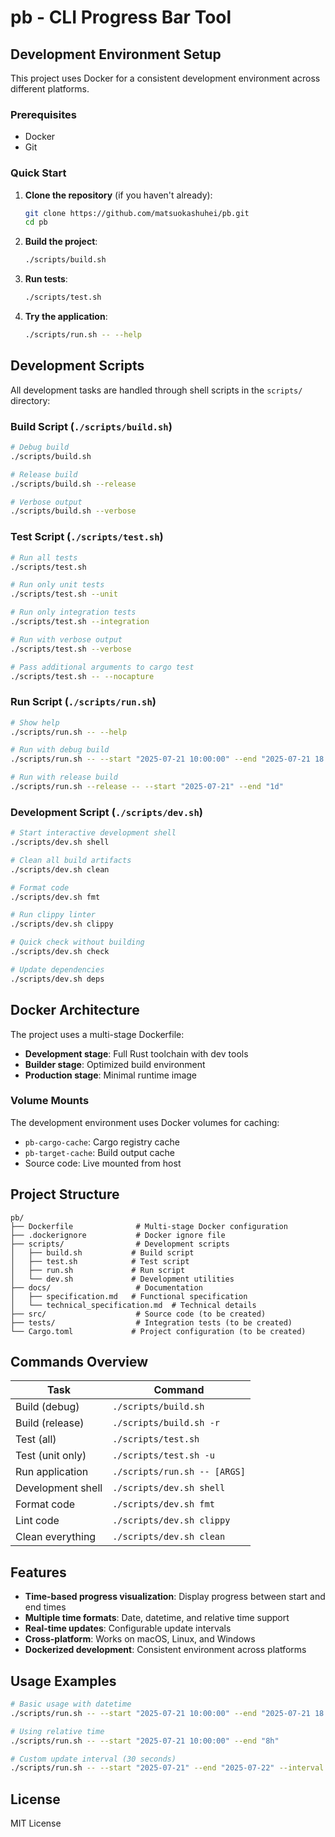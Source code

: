 # pb - CLI Progress Bar Tool

## Development Environment Setup

This project uses Docker for a consistent development environment across different platforms.

### Prerequisites

- Docker
- Git

### Quick Start

1. **Clone the repository** (if you haven't already):
   ```bash
   git clone https://github.com/matsuokashuhei/pb.git
   cd pb
   ```

2. **Build the project**:
   ```bash
   ./scripts/build.sh
   ```

3. **Run tests**:
   ```bash
   ./scripts/test.sh
   ```

4. **Try the application**:
   ```bash
   ./scripts/run.sh -- --help
   ```

## Development Scripts

All development tasks are handled through shell scripts in the `scripts/` directory:

### Build Script (`./scripts/build.sh`)
```bash
# Debug build
./scripts/build.sh

# Release build
./scripts/build.sh --release

# Verbose output
./scripts/build.sh --verbose
```

### Test Script (`./scripts/test.sh`)
```bash
# Run all tests
./scripts/test.sh

# Run only unit tests
./scripts/test.sh --unit

# Run only integration tests
./scripts/test.sh --integration

# Run with verbose output
./scripts/test.sh --verbose

# Pass additional arguments to cargo test
./scripts/test.sh -- --nocapture
```

### Run Script (`./scripts/run.sh`)
```bash
# Show help
./scripts/run.sh -- --help

# Run with debug build
./scripts/run.sh -- --start "2025-07-21 10:00:00" --end "2025-07-21 18:00:00"

# Run with release build
./scripts/run.sh --release -- --start "2025-07-21" --end "1d"
```

### Development Script (`./scripts/dev.sh`)
```bash
# Start interactive development shell
./scripts/dev.sh shell

# Clean all build artifacts
./scripts/dev.sh clean

# Format code
./scripts/dev.sh fmt

# Run clippy linter
./scripts/dev.sh clippy

# Quick check without building
./scripts/dev.sh check

# Update dependencies
./scripts/dev.sh deps
```

## Docker Architecture

The project uses a multi-stage Dockerfile:

- **Development stage**: Full Rust toolchain with dev tools
- **Builder stage**: Optimized build environment
- **Production stage**: Minimal runtime image

### Volume Mounts

The development environment uses Docker volumes for caching:

- `pb-cargo-cache`: Cargo registry cache
- `pb-target-cache`: Build output cache
- Source code: Live mounted from host

## Project Structure

```
pb/
├── Dockerfile              # Multi-stage Docker configuration
├── .dockerignore           # Docker ignore file
├── scripts/                # Development scripts
│   ├── build.sh           # Build script
│   ├── test.sh            # Test script
│   ├── run.sh             # Run script
│   └── dev.sh             # Development utilities
├── docs/                   # Documentation
│   ├── specification.md   # Functional specification
│   └── technical_specification.md  # Technical details
├── src/                    # Source code (to be created)
├── tests/                  # Integration tests (to be created)
└── Cargo.toml             # Project configuration (to be created)
```

## Commands Overview

| Task | Command |
|------|---------|
| Build (debug) | `./scripts/build.sh` |
| Build (release) | `./scripts/build.sh -r` |
| Test (all) | `./scripts/test.sh` |
| Test (unit only) | `./scripts/test.sh -u` |
| Run application | `./scripts/run.sh -- [ARGS]` |
| Development shell | `./scripts/dev.sh shell` |
| Format code | `./scripts/dev.sh fmt` |
| Lint code | `./scripts/dev.sh clippy` |
| Clean everything | `./scripts/dev.sh clean` |

## Features

- **Time-based progress visualization**: Display progress between start and end times
- **Multiple time formats**: Date, datetime, and relative time support
- **Real-time updates**: Configurable update intervals
- **Cross-platform**: Works on macOS, Linux, and Windows
- **Dockerized development**: Consistent environment across platforms

## Usage Examples

```bash
# Basic usage with datetime
./scripts/run.sh -- --start "2025-07-21 10:00:00" --end "2025-07-21 18:00:00"

# Using relative time
./scripts/run.sh -- --start "2025-07-21 10:00:00" --end "8h"

# Custom update interval (30 seconds)
./scripts/run.sh -- --start "2025-07-21" --end "2025-07-22" --interval 30
```

## License

MIT License
